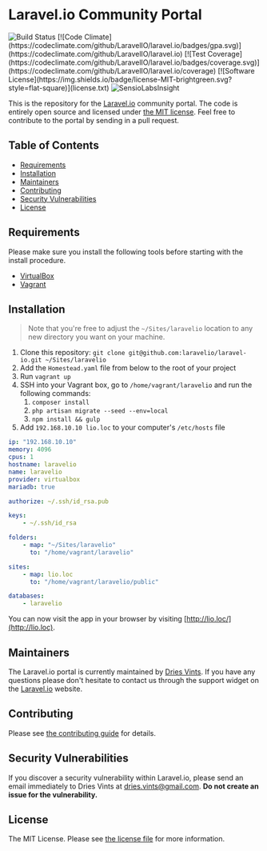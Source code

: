 # Laravel.io Community Portal

<img src="https://travis-ci.org/laravelio/laravel.io.svg?branch=master" alt="Build Status">
[![Code Climate](https://codeclimate.com/github/LaravelIO/laravel.io/badges/gpa.svg)](https://codeclimate.com/github/LaravelIO/laravel.io)
[![Test Coverage](https://codeclimate.com/github/LaravelIO/laravel.io/badges/coverage.svg)](https://codeclimate.com/github/LaravelIO/laravel.io/coverage)
[![Software License](https://img.shields.io/badge/license-MIT-brightgreen.svg?style=flat-square)](license.txt)
<img src="https://insight.sensiolabs.com/projects/50a7431f-66b0-4221-8837-7ccf1924031e/mini.png" alt="SensioLabsInsight">

This is the repository for the [Laravel.io](http://laravel.io) community portal. The code is entirely open source and licensed under [the MIT license](license.txt). Feel free to contribute to the portal by sending in a pull request.

## Table of Contents

- [Requirements](#requirements)
- [Installation](#installation)
- [Maintainers](#maintainers)
- [Contributing](#contributing)
- [Security Vulnerabilities](#security-vulnerabilities)
- [License](#license)

## Requirements

Please make sure you install the following tools before starting with the install procedure.

- [VirtualBox](https://www.virtualbox.org/)
- [Vagrant](https://www.vagrantup.com/)

## Installation

> Note that you're free to adjust the `~/Sites/laravelio` location to any new directory you want on your machine.

1. Clone this repository: `git clone git@github.com:laravelio/laravel-io.git ~/Sites/laravelio`
2. Add the `Homestead.yaml` file from below to the root of your project
3. Run `vagrant up`
4. SSH into your Vagrant box, go to `/home/vagrant/laravelio` and run the following commands:
    1. `composer install`
    2. `php artisan migrate --seed --env=local`
    3. `npm install && gulp`
5. Add `192.168.10.10 lio.loc` to your computer's `/etc/hosts` file

```yaml
ip: "192.168.10.10"
memory: 4096
cpus: 1
hostname: laravelio
name: laravelio
provider: virtualbox
mariadb: true

authorize: ~/.ssh/id_rsa.pub

keys:
    - ~/.ssh/id_rsa

folders:
    - map: "~/Sites/laravelio"
      to: "/home/vagrant/laravelio"

sites:
    - map: lio.loc
      to: "/home/vagrant/laravelio/public"

databases:
    - laravelio
```

You can now visit the app in your browser by visiting [http://lio.loc/](http://lio.loc).

## Maintainers

The Laravel.io portal is currently maintained by [Dries Vints](https://github.com/driesvints). If you have any questions please don't hesitate to contact us through the support widget on the [Laravel.io](http://laravel.io/) website.

## Contributing

Please see [the contributing guide](contributing.md) for details.

## Security Vulnerabilities

If you discover a security vulnerability within Laravel.io, please send an email immediately to Dries Vints at [dries.vints@gmail.com](mailto:dries.vints@gmail.com). **Do not create an issue for the vulnerability.**

## License

The MIT License. Please see [the license file](license.txt) for more information.
